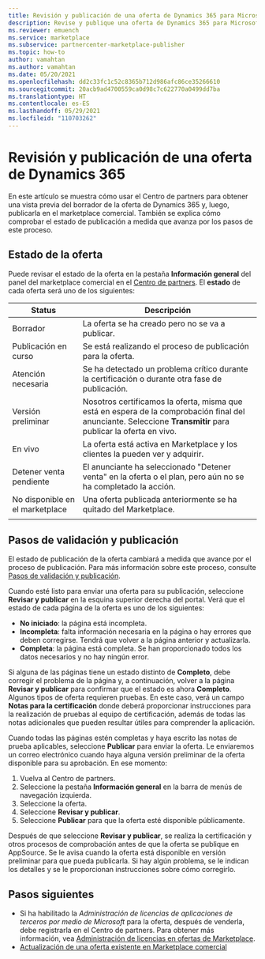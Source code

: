 ```yaml
---
title: Revisión y publicación de una oferta de Dynamics 365 para Microsoft AppSource (Azure Marketplace)
description: Revise y publique una oferta de Dynamics 365 para Microsoft AppSource (Azure Marketplace).
ms.reviewer: emuench
ms.service: marketplace
ms.subservice: partnercenter-marketplace-publisher
ms.topic: how-to
author: vamahtan
ms.author: vamahtan
ms.date: 05/20/2021
ms.openlocfilehash: dd2c33fc1c52c8365b712d986afc86ce35266610
ms.sourcegitcommit: 20acb9ad4700559ca0d98c7c622770a0499dd7ba
ms.translationtype: HT
ms.contentlocale: es-ES
ms.lasthandoff: 05/29/2021
ms.locfileid: "110703262"
---
```

# <a name="review-and-publish-a-dynamics-365-offer"></a>Revisión y publicación de una oferta de Dynamics 365

En este artículo se muestra cómo usar el Centro de partners para obtener una vista previa del borrador de la oferta de Dynamics 365 y, luego, publicarla en el marketplace comercial. También se explica cómo comprobar el estado de publicación a medida que avanza por los pasos de este proceso.

## <a name="offer-status"></a>Estado de la oferta

Puede revisar el estado de la oferta en la pestaña **Información general** del panel del marketplace comercial en el [Centro de partners](https://partner.microsoft.com/dashboard/commercial-marketplace/overview). El **estado** de cada oferta será uno de los siguientes:

| Status | Descripción |
| ------------ | ------------- |
| Borrador | La oferta se ha creado pero no se va a publicar. |
| Publicación en curso | Se está realizando el proceso de publicación para la oferta. |
| Atención necesaria | Se ha detectado un problema crítico durante la certificación o durante otra fase de publicación. |
| Versión preliminar | Nosotros certificamos la oferta, misma que está en espera de la comprobación final del anunciante. Seleccione **Transmitir** para publicar la oferta en vivo. |
| En vivo | La oferta está activa en Marketplace y los clientes la pueden ver y adquirir. |
| Detener venta pendiente | El anunciante ha seleccionado "Detener venta" en la oferta o el plan, pero aún no se ha completado la acción. |
| No disponible en el marketplace | Una oferta publicada anteriormente se ha quitado del Marketplace. |
|||

## <a name="validation-and-publishing-steps"></a>Pasos de validación y publicación

El estado de publicación de la oferta cambiará a medida que avance por el proceso de publicación. Para más información sobre este proceso, consulte [Pasos de validación y publicación](review-publish-offer.md#validation-and-publishing-steps).

Cuando esté listo para enviar una oferta para su publicación, seleccione **Revisar y publicar** en la esquina superior derecha del portal. Verá que el estado de cada página de la oferta es uno de los siguientes:

   - **No iniciado**: la página está incompleta.
   - **Incompleta**: falta información necesaria en la página o hay errores que deben corregirse. Tendrá que volver a la página anterior y actualizarla.
   - **Completa**: la página está completa. Se han proporcionado todos los datos necesarios y no hay ningún error.

Si alguna de las páginas tiene un estado distinto de **Completo**, debe corregir el problema de la página y, a continuación, volver a la página **Revisar y publicar** para confirmar que el estado es ahora **Completo**. Algunos tipos de oferta requieren pruebas. En este caso, verá un campo **Notas para la certificación** donde deberá proporcionar instrucciones para la realización de pruebas al equipo de certificación, además de todas las notas adicionales que pueden resultar útiles para comprender la aplicación.

Cuando todas las páginas estén completas y haya escrito las notas de prueba aplicables, seleccione **Publicar** para enviar la oferta. Le enviaremos un correo electrónico cuando haya alguna versión preliminar de la oferta disponible para su aprobación. En ese momento:

1. Vuelva al Centro de partners.
1. Seleccione la pestaña **Información general** en la barra de menús de navegación izquierda.
1. Seleccione la oferta.
1. Seleccione **Revisar y publicar**.
1. Seleccione **Publicar** para que la oferta esté disponible públicamente.

Después de que seleccione **Revisar y publicar**, se realiza la certificación y otros procesos de comprobación antes de que la oferta se publique en AppSource. Se le avisa cuando la oferta está disponible en versión preliminar para que pueda publicarla. Si hay algún problema, se le indican los detalles y se le proporcionan instrucciones sobre cómo corregirlo.

## <a name="next-steps"></a>Pasos siguientes

- Si ha habilitado la _Administración de licencias de aplicaciones de terceros por medio de Microsoft_ para la oferta, después de venderla, debe registrarla en el Centro de partners. Para obtener más información, vea [Administración de licencias en ofertas de Marketplace](/partner-center/csp-commercial-marketplace-licensing).
- [Actualización de una oferta existente en Marketplace comercial](update-existing-offer.md)
